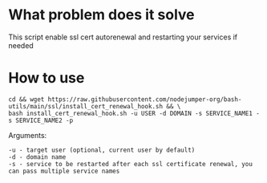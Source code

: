 # What problem does it solve
This script enable ssl cert autorenewal and restarting your services if needed

# How to use

```
cd && wget https://raw.githubusercontent.com/nodejumper-org/bash-utils/main/ssl/install_cert_renewal_hook.sh && \
bash install_cert_renewal_hook.sh -u USER -d DOMAIN -s SERVICE_NAME1 -s SERVICE_NAME2 -p
```

Arguments:
```
-u - target user (optional, current user by default)
-d - domain name
-s - service to be restarted after each ssl certificate renewal, you can pass multiple service names
```
